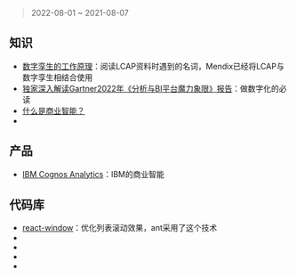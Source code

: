 > 2022-08-01 ~ 2021-08-07

## 知识

* [数字孪生的工作原理](https://www.ibm.com/cn-zh/topics/what-is-a-digital-twin)：阅读LCAP资料时遇到的名词，Mendix已经将LCAP与数字孪生相结合使用
* [独家深入解读Gartner2022年《分析与BI平台魔力象限》报告](https://zhuanlan.zhihu.com/p/534259338)：做数字化的必读
* [什么是商业智能？](https://www.ibm.com/cn-zh/analytics/business-intelligence?lnk=hpmps_buda_cnzh&lnk2=learn)
* []()

## 产品

* [IBM Cognos Analytics](https://www.ibm.com/cn-zh/products/cognos-analytics)：IBM的商业智能

## 代码库

* [react-window](https://www.npmjs.com/package/react-window)：优化列表滚动效果，ant采用了这个技术
* []()
* []()
* []()
* []()